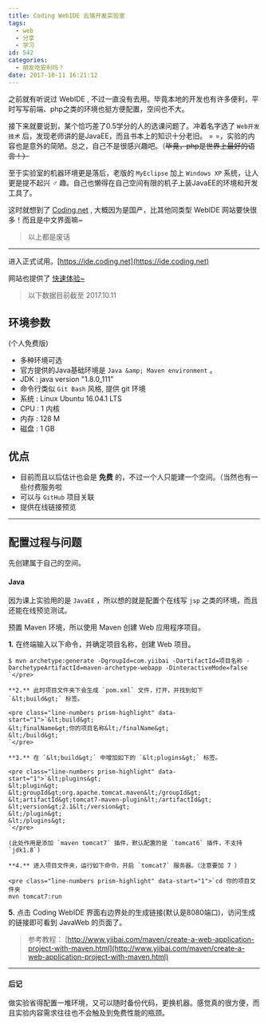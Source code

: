 ```yaml
---
title: Coding WebIDE 云端开发实验室
tags:
  - web
  - 分享
  - 学习
id: 542
categories:
  - 朋友吃安利吗？
date: 2017-10-11 16:21:12
---
```


之前就有听说过 WebIDE , 不过一直没有去用。毕竟本地的开发也有许多便利，平时写写前端、php之类的环境也挺方便配置，空间也不大。

<!-- more -->

接下来就要说到，某个恰巧差了0.5学分的人的选课问题了。冲着名字选了 `Web开发技术` 后，发现老师讲的是JavaEE，而且书本上的知识十分老旧。 = =，实验的内容也是意外的简陋。总之，自己不是很感兴趣吧。（<del>毕竟，php是世界上最好的语言！）</del>

至于实验室的机器环境更是落后，老版的 `MyEclipse` 加上 `Windows XP` 系统，让人更是提不起兴 ♂ 趣。自己也懒得在自己空间有限的机子上装JavaEE的环境和开发工具了。

这时就想到了 [Coding.net](http://coding.net) , 大概因为是国产，比其他同类型 WebIDE 网站要快很多！而且是中文界面嘛~

> 以上都是废话

* * *

进入正式试用。[https://ide.coding.net](https://ide.coding.net)

网站也提供了 [快速体验~](https://ide.coding.net)

> 以下数据目前截至 2017.10.11

## 环境参数

(个人免费版)

*   多种环境可选
*   官方提供的Java基础环境是 `Java &amp; Maven environment` 。
*   JDK : java version "1.8.0_111"
*   命令行类似 `Git Bash` 风格, 提供 git 环境
*   系统 : Linux Ubuntu 16.04.1 LTS
*   CPU : 1 内核
*   内存 : 128 M
*   磁盘 : 1 GB

## 优点

*   目前而且以后估计也会是 **免费** 的，不过一个人只能建一个空间。（当然也有一些付费服务啦
*   可以与 `GitHub` 项目关联
*   提供在线链接预览

* * *

## 配置过程与问题

先创建属于自己的空间。

#### Java

因为课上实验用的是 `JavaEE` ，所以想的就是配置个在线写 `jsp` 之类的环境，而且还能在线预览测试。

预置 Maven 环境，所以使用 Maven 创建 Web 应用程序项目。

**1.** 在终端输入以下命令，并确定项目名称，创建 Web 项目。

    $ mvn archetype:generate -DgroupId=com.yiibai -DartifactId=项目名称 -DarchetypeArtifactId=maven-archetype-webapp -DinteractiveMode=false
    `</pre>

    **2.** 此时项目文件夹下会生成 `pom.xml` 文件，打开，并找到如下 `&lt;build&gt;` 标签。

    <pre class="line-numbers prism-highlight" data-start="1">`&lt;build&gt;
    &lt;finalName&gt;你的项目名称&lt;/finalName&gt;
    &lt;/build&gt;
    `</pre>

    **3.** 在 `&lt;build&gt;` 中增加如下的 `&lt;plugins&gt;` 标签。

    <pre class="line-numbers prism-highlight" data-start="1">`&lt;plugins&gt;
    &lt;plugin&gt;
    &lt;groupId&gt;org.apache.tomcat.maven&lt;/groupId&gt;    &lt;artifactId&gt;tomcat7-maven-plugin&lt;/artifactId&gt;
    &lt;version&gt;2.1&lt;/version&gt;
    &lt;/plugin&gt;
    &lt;/plugins&gt;
    `</pre>

    (此处作用是添加 `maven tomcat7` 插件，默认配置的是 `tomcat6` 插件，不支持 `jdk1.8`)

    **4.** 进入项目文件夹，运行如下命令，开启 `tomcat7` 服务器。（注意要加 7 ）

    <pre class="line-numbers prism-highlight" data-start="1">`cd 你的项目文件夹
    mvn tomcat7:run

**5.** 点击 Coding WebIDE 界面右边界处的生成链接(默认是8080端口)，访问生成的链接即可看到 JavaWeb 的页面了。

> 参考教程： [http://www.yiibai.com/maven/create-a-web-application-project-with-maven.html](http://www.yiibai.com/maven/create-a-web-application-project-with-maven.html)

* * *

#### 后记

做实验省得配置一堆环境，又可以随时备份代码，更换机器。感觉真的很方便，而且实验内容需求往往也不会触及到免费性能的瓶颈。
